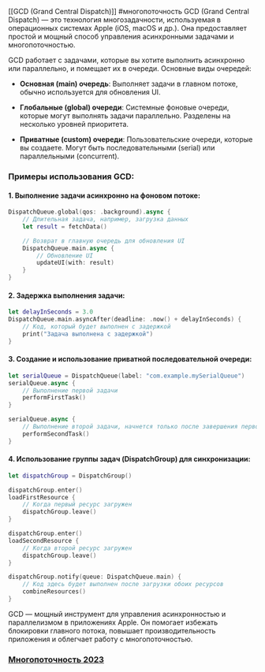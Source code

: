 [[GCD (Grand Central Dispatch)]]
#многопоточность
GCD (Grand Central Dispatch) — это технология многозадачности, используемая в операционных системах Apple (iOS, macOS и др.). Она предоставляет простой и мощный способ управления асинхронными задачами и многопоточностью.

GCD работает с задачами, которые вы хотите выполнить асинхронно или параллельно, и помещает их в очереди. Основные виды очередей:

- **Основная (main) очередь**: Выполняет задачи в главном потоке, обычно используется для обновления UI.

- **Глобальные (global) очереди**: Системные фоновые очереди, которые могут выполнять задачи параллельно. Разделены на несколько уровней приоритета.

- **Приватные (custom) очереди**: Пользовательские очереди, которые вы создаете. Могут быть последовательными (serial) или параллельными (concurrent).

### Примеры использования GCD:

#### 1. Выполнение задачи асинхронно на фоновом потоке:

```swift
DispatchQueue.global(qos: .background).async {
    // Длительная задача, например, загрузка данных
    let result = fetchData()

    // Возврат в главную очередь для обновления UI
    DispatchQueue.main.async {
        // Обновление UI
        updateUI(with: result)
    }
}
```

#### 2. Задержка выполнения задачи:

```swift
let delayInSeconds = 3.0
DispatchQueue.main.asyncAfter(deadline: .now() + delayInSeconds) {
    // Код, который будет выполнен с задержкой
    print("Задача выполнена с задержкой")
}
```

#### 3. Создание и использование приватной последовательной очереди:

```swift
let serialQueue = DispatchQueue(label: "com.example.mySerialQueue")
serialQueue.async {
    // Выполнение первой задачи
    performFirstTask()
}

serialQueue.async {
    // Выполнение второй задачи, начнется только после завершения первой
    performSecondTask()
}
```

#### 4. Использование группы задач (DispatchGroup) для синхронизации:

```swift
let dispatchGroup = DispatchGroup()

dispatchGroup.enter()
loadFirstResource {
    // Когда первый ресурс загружен
    dispatchGroup.leave()
}

dispatchGroup.enter()
loadSecondResource {
    // Когда второй ресурс загружен
    dispatchGroup.leave()
}

dispatchGroup.notify(queue: DispatchQueue.main) {
    // Код здесь будет выполнен после загрузки обоих ресурсов
    combineResources()
}
```

GCD — мощный инструмент для управления асинхронностью и параллелизмом в приложениях Apple. Он помогает избежать блокировки главного потока, повышает производительность приложения и облегчает работу с многопоточностью.

### [Многопоточность 2023](https://habr.com/ru/articles/742502) 